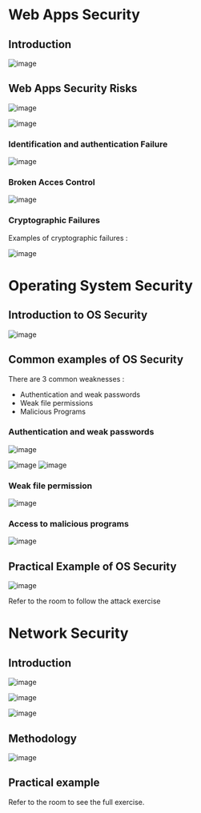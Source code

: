 # Web Apps Security

## Introduction 

![image](https://user-images.githubusercontent.com/112873207/221199256-d0c1bf7c-0bd2-4fa5-ac80-bcc0b43bebcd.png)

## Web Apps Security Risks

![image](https://user-images.githubusercontent.com/112873207/221199621-7fc0ceba-5309-4015-a655-61ed85393db3.png)

![image](https://user-images.githubusercontent.com/112873207/221199823-f13cf83f-93aa-481f-b510-1e35084e0bcc.png)

### Identification and authentication Failure

![image](https://user-images.githubusercontent.com/112873207/221203567-1e96f134-e0f4-43e4-9e4d-aa114a6fa8d5.png)

### Broken Acces Control

![image](https://user-images.githubusercontent.com/112873207/221203821-b245762a-b9ae-42ef-b132-725a05015bc9.png)

### Cryptographic Failures

Examples of cryptographic failures : 

![image](https://user-images.githubusercontent.com/112873207/221205021-0c238cd4-0833-409d-a9ca-e82642abfbe9.png)

# Operating System Security

## Introduction to OS Security

![image](https://user-images.githubusercontent.com/112873207/221560499-e3279520-64fc-4b7f-8dcc-0318b53fd303.png)

## Common examples of OS Security

There are 3 common weaknesses : 

- Authentication and weak passwords
- Weak file permissions
- Malicious Programs


### Authentication and weak passwords 

![image](https://user-images.githubusercontent.com/112873207/221562447-83de9d51-bda1-4a21-8fac-e7d2c7d0823d.png)

![image](https://user-images.githubusercontent.com/112873207/221562755-9919e892-cdfb-4cf4-9dfd-039d8aa91ab0.png)
![image](https://user-images.githubusercontent.com/112873207/221562799-327c2d15-e64e-4d06-b028-6398ca37ed9e.png)

### Weak file permission

![image](https://user-images.githubusercontent.com/112873207/221563458-af2326d2-eab5-43f4-aef1-45f0c3d188af.png)

### Access to malicious programs

![image](https://user-images.githubusercontent.com/112873207/221563644-a6805fd4-07e6-46bf-bd78-af4ae5b765d3.png)

## Practical Example of OS Security

![image](https://user-images.githubusercontent.com/112873207/221564996-def6df9e-bbad-472e-abf1-faa9e8b2211f.png)

Refer to the room to follow the attack exercise

# Network Security

## Introduction

![image](https://user-images.githubusercontent.com/112873207/221568721-bccb12e3-52bc-49cd-a93e-40876e654bd8.png)

![image](https://user-images.githubusercontent.com/112873207/221568786-4625d05a-4703-45f0-890a-404a2e105c37.png)

![image](https://user-images.githubusercontent.com/112873207/221569456-39f7000d-9058-4d50-a7d1-eae472dea247.png)

## Methodology

![image](https://user-images.githubusercontent.com/112873207/221570638-cd8d1ad1-a8e4-416a-a41f-0e6823528f38.png)

## Practical example 

Refer to the room to see the full exercise.




